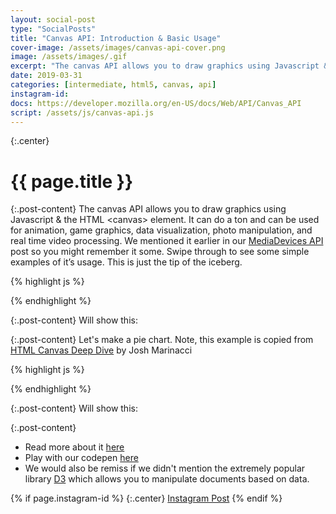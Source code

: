 ```yaml
---
layout: social-post
type: "SocialPosts"
title: "Canvas API: Introduction & Basic Usage"
cover-image: /assets/images/canvas-api-cover.png
image: /assets/images/.gif
excerpt: "The canvas API allows you to draw graphics using Javascript & the HTML &lt;canvas&gt; element. It can do a ton and can be used for animation, game graphics, data visualization, photo manipulation, and real time video processing."
date: 2019-03-31
categories: [intermediate, html5, canvas, api]
instagram-id: 
docs: https://developer.mozilla.org/en-US/docs/Web/API/Canvas_API
script: /assets/js/canvas-api.js
---
```

{:.center}
# {{ page.title }}

{:.post-content}
The canvas API allows you to draw graphics using Javascript & the HTML 
&lt;canvas&gt; element. It can do a ton and can be used for animation, 
game graphics, data visualization, photo manipulation, and real time video processing.
We mentioned it earlier in our [MediaDevices API](/blog/camera-api-photo/) post so you might remember it 
some. Swipe through to see some simple examples of it’s usage. 
This is just the tip of the iceberg. 

{% highlight js %}
<canvas id="simple-canvas"></canvas>

<script>
const canvas = document.getElementById('simple-canvas');
const ctx = canvas.getContext('2d');

ctx.fillStyle = 'blue';
ctx.fillRect(10, 10, 150, 200);
</script>
{% endhighlight %}

{:.post-content}
Will show this:
<canvas id="simple-canvas"></canvas>

{:.post-content}
Let's make a pie chart. Note, this example is copied from <a href="https://joshondesign.com/p/books/canvasdeepdive/toc.html" target="_blank">HTML Canvas Deep Dive</a> by Josh Marinacci

{% highlight js %}
<canvas id="pie-canvas"></canvas>

<script>
//initialize data set
let data = [ 100, 68, 20, 30, 100 ];

const pieCanvas = document.getElementById('pie-canvas');
let c = pieCanvas.getContext('2d');
//draw background
c.fillStyle = "white";
c.fillRect(0,0,500,500);

//a list of colors
let colors = [ "orange", "green", "blue", "yellow", "teal"];

//calculate total of all data
let total = 0;
for(let i=0; i < data.length; i++) {
    total += data[i];
}

//draw pie data
let prevAngle = 0;
for(let i = 0; i < data.length; i++) {
    //fraction that this pieslice represents
    let fraction = data[i]/total;
    //calc starting angle
    let angle = prevAngle + fraction * Math.PI*2;

    //draw the pie slice
    c.fillStyle = colors[i];

    //create a path
    c.beginPath();
    c.moveTo(250,250);
    c.arc(250,250, 100, prevAngle, angle, false);
    c.lineTo(250,250);

    //fill it
    c.fill();

    //stroke it
    c.strokeStyle = "black";
    c.stroke();

    //update for next time through the loop
    prevAngle = angle;
}

//draw centered text
c.fillStyle = "black";
c.font = "24pt sans-serif";
let text = "Sales Data from 2025";
let metrics = c.measureText(text);
c.fillText(text, 250-metrics.width/2, 400);
</script>
{% endhighlight %}

{:.post-content}
Will show this:
<canvas id="pie-canvas" width="500" height="500"></canvas>

{:.post-content}
* Read more about it <a href="{{page.docs}}" target="_blank">here</a>
* Play with our codepen <a href="https://codepen.io/the_dev_diaries/pen/wOVLrL" target="_blank">here</a>
* We would also be remiss if we didn't mention the extremely popular library 
<a href="https://d3js.org/" target="_blank">D3</a> which allows you to manipulate
documents based on data. 

{% if page.instagram-id %}
{:.center}
<a class="insta-link" href="https://www.instagram.com/p/{{page.instagram-id}}" target="_blank">Instagram Post</a>
{% endif %}
